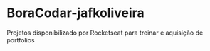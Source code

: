 # BoraCodar-jafkoliveira
Projetos disponibilizado por Rocketseat para treinar e aquisição de portfolios
